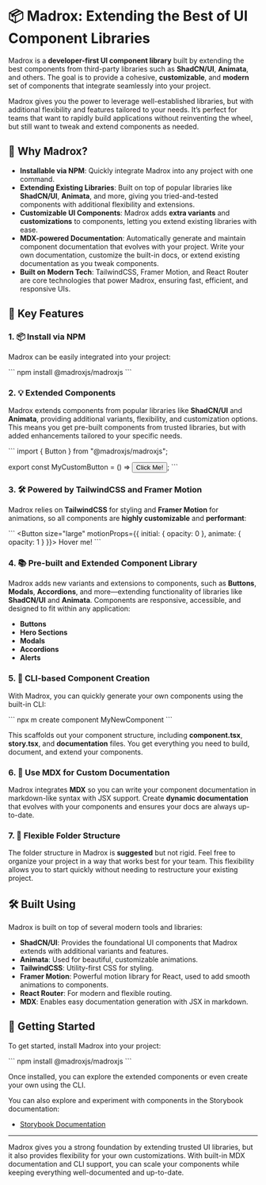 # 📦 Madrox: Extending the Best of UI Component Libraries

Madrox is a **developer-first UI component library** built by extending the best components from third-party libraries such as **ShadCN/UI**, **Animata**, and others. The goal is to provide a cohesive, **customizable**, and **modern** set of components that integrate seamlessly into your project. 

Madrox gives you the power to leverage well-established libraries, but with additional flexibility and features tailored to your needs. It’s perfect for teams that want to rapidly build applications without reinventing the wheel, but still want to tweak and extend components as needed.

## 🎯 Why Madrox?

- **Installable via NPM**: Quickly integrate Madrox into any project with one command.
- **Extending Existing Libraries**: Built on top of popular libraries like **ShadCN/UI**, **Animata**, and more, giving you tried-and-tested components with additional flexibility and extensions.
- **Customizable UI Components**: Madrox adds **extra variants** and **customizations** to components, letting you extend existing libraries with ease.
- **MDX-powered Documentation**: Automatically generate and maintain component documentation that evolves with your project. Write your own documentation, customize the built-in docs, or extend existing documentation as you tweak components.
- **Built on Modern Tech**: TailwindCSS, Framer Motion, and React Router are core technologies that power Madrox, ensuring fast, efficient, and responsive UIs.

## 🚀 Key Features

### 1. 📦 **Install via NPM**

Madrox can be easily integrated into your project:

\```
npm install @madroxjs/madroxjs
\```

### 2. 💡 **Extended Components**

Madrox extends components from popular libraries like **ShadCN/UI** and **Animata**, providing additional variants, flexibility, and customization options. This means you get pre-built components from trusted libraries, but with added enhancements tailored to your specific needs.

\```
import { Button } from "@madroxjs/madroxjs";

export const MyCustomButton = () => <Button variant="primary">Click Me!</Button>;
\```

### 3. 🛠️ **Powered by TailwindCSS and Framer Motion**

Madrox relies on **TailwindCSS** for styling and **Framer Motion** for animations, so all components are **highly customizable** and **performant**:

\```
<Button size="large" motionProps={{ initial: { opacity: 0 }, animate: { opacity: 1 } }}>
  Hover me!
</Button>
\```

### 4. 📚 **Pre-built and Extended Component Library**

Madrox adds new variants and extensions to components, such as **Buttons**, **Modals**, **Accordions**, and more—extending functionality of libraries like **ShadCN/UI** and **Animata**. Components are responsive, accessible, and designed to fit within any application:

- **Buttons**
- **Hero Sections**
- **Modals**
- **Accordions**
- **Alerts**

### 5. 🔧 **CLI-based Component Creation**

With Madrox, you can quickly generate your own components using the built-in CLI:

\```
npx m create component MyNewComponent
\```

This scaffolds out your component structure, including **component.tsx**, **story.tsx**, and **documentation** files. You get everything you need to build, document, and extend your components.

### 6. 📄 **Use MDX for Custom Documentation**

Madrox integrates **MDX** so you can write your component documentation in markdown-like syntax with JSX support. Create **dynamic documentation** that evolves with your components and ensures your docs are always up-to-date.

### 7. 🔄 **Flexible Folder Structure**

The folder structure in Madrox is **suggested** but not rigid. Feel free to organize your project in a way that works best for your team. This flexibility allows you to start quickly without needing to restructure your existing project.

## 🛠️ Built Using

Madrox is built on top of several modern tools and libraries:

- **ShadCN/UI**: Provides the foundational UI components that Madrox extends with additional variants and features.
- **Animata**: Used for beautiful, customizable animations.
- **TailwindCSS**: Utility-first CSS for styling.
- **Framer Motion**: Powerful motion library for React, used to add smooth animations to components.
- **React Router**: For modern and flexible routing.
- **MDX**: Enables easy documentation generation with JSX in markdown.

## 🚀 Getting Started

To get started, install Madrox into your project:

\```
npm install @madroxjs/madroxjs
\```

Once installed, you can explore the extended components or even create your own using the CLI.

You can also explore and experiment with components in the Storybook documentation:

- [Storybook Documentation](https://madroxjs.github.io/madroxjs/docs/)

---

Madrox gives you a strong foundation by extending trusted UI libraries, but it also provides flexibility for your own customizations. With built-in MDX documentation and CLI support, you can scale your components while keeping everything well-documented and up-to-date.
